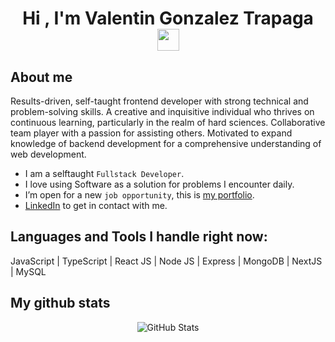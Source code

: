 <h1 align="center">Hi , I'm Valentin Gonzalez Trapaga <img src="https://media.giphy.com/media/hvRJCLFzcasrR4ia7z/giphy.gif" width="35"></h1>

## <h2>About me</h2>
Results-driven, self-taught frontend developer with strong technical and problem-solving skills. A creative and inquisitive individual who thrives on continuous learning, particularly in the realm of hard sciences. Collaborative team player with a passion for assisting others. Motivated to expand knowledge of backend development for a comprehensive understanding of web development.

- I am a selftaught `Fullstack Developer`.
- I love using Software as a solution for problems I encounter daily.
- I’m open for a new `job opportunity`, this is [my portfolio](https://portfolio-v2-git-main-valentingtrapaga.vercel.app/).
- [LinkedIn](https://www.linkedin.com/in/valentin-gonzalez-trapaga/) to get in contact with me.

## <h2>Languages and Tools I handle right now:</h2>

<p>
JavaScript | TypeScript | React JS | Node JS | Express | MongoDB | NextJS | MySQL
</p>

## <h2>My github stats</h2>

<p align="center"> <img src="https://github-readme-stats.vercel.app/api?username=ValentinGTrapaga&show_icons=true&theme=react" alt="GitHub Stats" />
